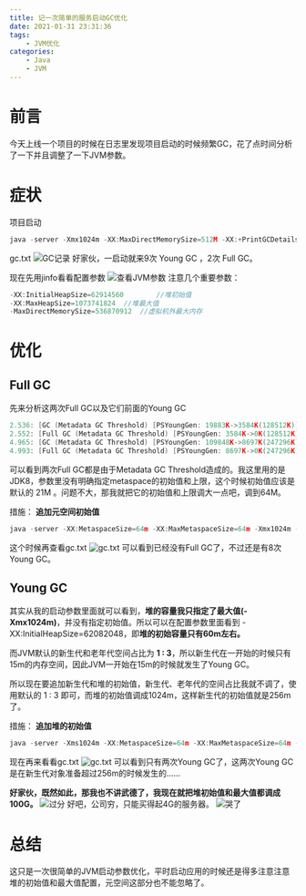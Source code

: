 ```yaml
---
title: 记一次简单的服务启动GC优化
date: 2021-01-31 23:31:36
tags:
    - JVM优化
categories: 
    - Java
    - JVM
---
```

# 前言
今天上线一个项目的时候在日志里发现项目启动的时候频繁GC，花了点时间分析了一下并且调整了一下JVM参数。

# 症状
项目启动

```c
java -server -Xmx1024m -XX:MaxDirectMemorySize=512M -XX:+PrintGCDetails -XX:+PrintGCTimeStamps -Xloggc:gc.txt -jar xxxxxxxx.jar
```

gc.txt
![GC记录](https://img-blog.csdnimg.cn/20201203194421400.png?x-oss-process=image/watermark,type_ZmFuZ3poZW5naGVpdGk,shadow_10,text_aHR0cHM6Ly9ibG9nLmNzZG4ubmV0L3dlaXhpbl80MjEwMTE1NQ==,size_16,color_FFFFFF,t_70)
好家伙，一启动就来9次 Young GC ，2次 Full GC。

现在先用jinfo看看配置参数
![查看JVM参数](https://img-blog.csdnimg.cn/20201203195944270.png)
注意几个重要参数：
```C
-XX:InitialHeapSize=62914560		//堆初始值
-XX:MaxHeapSize=1073741824	//堆最大值
-MaxDirectMemorySize=536870912	//虚拟机外最大内存
```



# 优化
## Full GC
先来分析这两次Full GC以及它们前面的Young GC

```c
2.536: [GC (Metadata GC Threshold) [PSYoungGen: 19883K->3584K(128512K)] 27143K->12014K(169472K), 0.0158155 secs] [Times: user=0.03 sys=0.00, real=0.01 secs] 
2.552: [Full GC (Metadata GC Threshold) [PSYoungGen: 3584K->0K(128512K)] [ParOldGen: 8430K->8782K(32256K)] 12014K->8782K(160768K), [Metaspace: 20409K->20409K(1069056K)], 0.0844666 secs] [Times: user=0.16 sys=0.00, real=0.09 secs]
4.965: [GC (Metadata GC Threshold) [PSYoungGen: 109848K->8697K(247296K)] 119422K->19608K(279552K), 0.0278398 secs] [Times: user=0.03 sys=0.01, real=0.03 secs]
4.993: [Full GC (Metadata GC Threshold) [PSYoungGen: 8697K->0K(247296K)] [ParOldGen: 10910K->14513K(47104K)] 19608K->14513K(294400K), [Metaspace: 33512K->33512K(1081344K)], 0.1136122 secs] [Times: user=0.20 sys=0.00, real=0.11 secs]
```
可以看到两次Full GC都是由于Metadata GC Threshold造成的。我这里用的是JDK8，参数里没有明确指定metaspace的初始值和上限，这个时候初始值应该是默认的 21M 。问题不大，那我就把它的初始值和上限调大一点吧，调到64M。

措施：
**追加元空间初始值**

```c
java -server -XX:MetaspaceSize=64m -XX:MaxMetaspaceSize=64m -Xmx1024m -XX:MaxDirectMemorySize=512M  -XX:+PrintGCDetails -XX:+PrintGCTimeStamps -Xloggc:gc.txt -jar xxxxxxxx.jar
```

这个时候再查看gc.txt
![gc.txt](https://img-blog.csdnimg.cn/2020120320223724.png?x-oss-process=image/watermark,type_ZmFuZ3poZW5naGVpdGk,shadow_10,text_aHR0cHM6Ly9ibG9nLmNzZG4ubmV0L3dlaXhpbl80MjEwMTE1NQ==,size_16,color_FFFFFF,t_70)
可以看到已经没有Full GC了，不过还是有8次Young GC。

## Young GC
其实从我的启动参数里面就可以看到，**堆的容量我只指定了最大值(-Xmx1024m)**，并没有指定初始值。所以可以在配置参数里面看到 -XX:InitialHeapSize=62082048，即**堆的初始容量只有60m左右。**

而JVM默认的新生代和老年代空间占比为 **1 : 3**，所以新生代在一开始的时候只有15m的内存空间，因此JVM一开始在15m的时候就发生了Young GC。

所以现在要追加新生代和堆的初始值，新生代、老年代的空间占比我就不调了，使用默认的 1 : 3 即可，而堆的初始值调成1024m，这样新生代的初始值就是256m了。

措施：
**追加堆的初始值**

```c
java -server -Xms1024m -XX:MetaspaceSize=64m -XX:MaxMetaspaceSize=64m -Xmx1024m -XX:MaxDirectMemorySize=512M  -XX:+PrintGCDetails -XX:+PrintGCTimeStamps -Xloggc:gc.txt -jar xxxxxxxx.jar
```

现在再来看看gc.txt
![gc.txt](https://img-blog.csdnimg.cn/20201203203514210.png)
可以看到只有两次Young GC了，这两次Young GC是在新生代对象准备超过256m的时候发生的……

**好家伙，既然如此，那我也不讲武德了，我现在就把堆初始值和最大值都调成100G。**
![过分](https://img-blog.csdnimg.cn/20201203204915316.png#pic_center)
好吧，公司穷，只能买得起4G的服务器。
![哭了](https://img-blog.csdnimg.cn/20201203205647704.png#pic_center)


# 总结
这只是一次很简单的JVM启动参数优化，平时启动应用的时候还是得多注意注意堆的初始值和最大值配置，元空间这部分也不能忽略了。